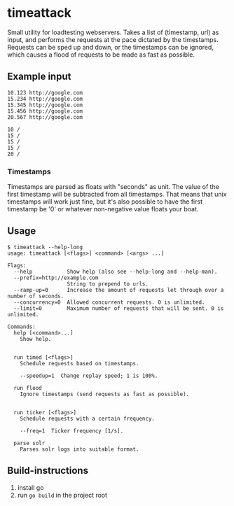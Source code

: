 # timeattack

Small utility for loadtesting webservers.
Takes a list of (timestamp, url) as input, and performs the requests at the pace dictated by the timestamps. Requests can be sped up and down, or the timestamps can be ignored, which causes a flood of requests to be made as fast as possible.


## Example input

````
10.123 http://google.com
15.234 http://google.com
15.345 http://google.com
15.456 http://google.com
20.567 http://google.com
````
````
10 /
15 /
15 /
15 /
20 /
````


### Timestamps

Timestamps are parsed as floats with "seconds" as unit. The value of the first timestamp will be subtracted from all timestamps. That means that unix timestamps will work just fine, but it's also possible to have the first timestamp be '0' or whatever non-negative value floats your boat.


## Usage

```
$ timeattack --help-long
usage: timeattack [<flags>] <command> [<args> ...]

Flags:
  --help           Show help (also see --help-long and --help-man).
  --prefix=http://example.com
                   String to prepend to urls.
  --ramp-up=0      Increase the amount of requests let through over a number of seconds.
  --concurrency=0  Allowed concurrent requests. 0 is unlimited.
  --limit=0        Maximum number of requests that will be sent. 0 is unlimited.

Commands:
  help [<command>...]
    Show help.


  run timed [<flags>]
    Schedule requests based on timestamps.

    --speedup=1  Change replay speed; 1 is 100%.

  run flood
    Ignore timestamps (send requests as fast as possible).


  run ticker [<flags>]
    Schedule requests with a certain frequency.

    --freq=1  Ticker frequency [1/s].

  parse solr
    Parses solr logs into suitable format.
```

## Build-instructions

 1. install go
 2. run ``go build`` in the project root

